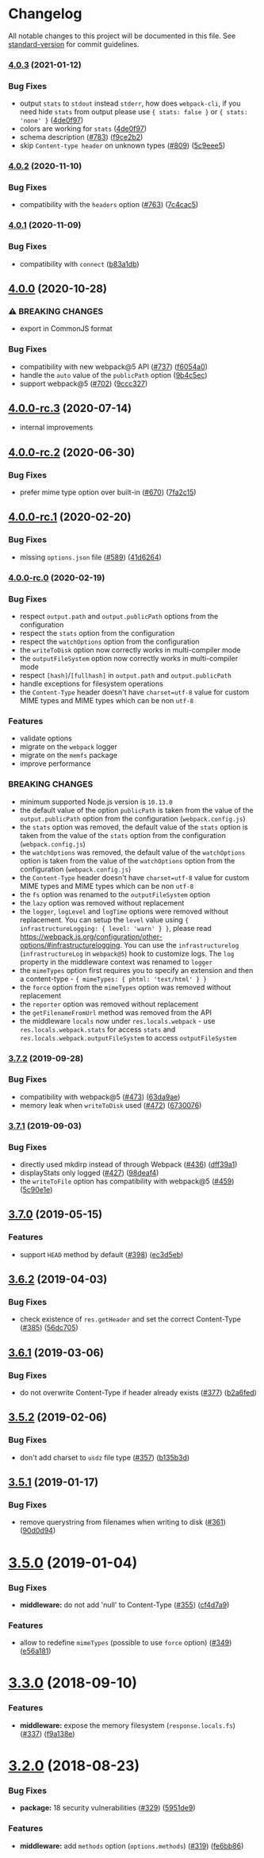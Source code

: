 # Changelog

All notable changes to this project will be documented in this file. See [standard-version](https://github.com/conventional-changelog/standard-version) for commit guidelines.

### [4.0.3](https://github.com/webpack/webpack-dev-middleware/compare/v4.0.1...v4.0.3) (2021-01-12)


### Bug Fixes

* output `stats` to `stdout` instead `stderr`, how does `webpack-cli`, if you need hide `stats` from output please use `{ stats: false }` or `{ stats: 'none' }` ([4de0f97](https://github.com/webpack/webpack-dev-middleware/commit/4de0f97596d52a7182ac108a9b9865462fca54fe))
* colors are working for `stats` ([4de0f97](https://github.com/webpack/webpack-dev-middleware/commit/4de0f97596d52a7182ac108a9b9865462fca54fe))
* schema description ([#783](https://github.com/webpack/webpack-dev-middleware/issues/783)) ([f9ce2b2](https://github.com/webpack/webpack-dev-middleware/commit/f9ce2b2537c331901e230c5a8452f4b91d45c713))
* skip `Content-type header` on unknown types ([#809](https://github.com/webpack/webpack-dev-middleware/issues/809)) ([5c9eee5](https://github.com/webpack/webpack-dev-middleware/commit/5c9eee549be264f6df202d960b7cd10bfff7f97d))

### [4.0.2](https://github.com/webpack/webpack-dev-middleware/compare/v4.0.1...v4.0.2) (2020-11-10)


### Bug Fixes

* compatibility with the `headers` option ([#763](https://github.com/webpack/webpack-dev-middleware/issues/763)) ([7c4cac5](https://github.com/webpack/webpack-dev-middleware/commit/7c4cac538dc7facf3c3334863ec3a49b14e16630))

### [4.0.1](https://github.com/webpack/webpack-dev-middleware/compare/v4.0.0...v4.0.1) (2020-11-09)


### Bug Fixes

* compatibility with `connect` ([b83a1db](https://github.com/webpack/webpack-dev-middleware/commit/b83a1db264b4fb50361264cf98f102b34413bfaa))

## [4.0.0](https://github.com/webpack/webpack-dev-middleware/compare/v4.0.0-rc.3...v4.0.0) (2020-10-28)


### ⚠ BREAKING CHANGES

* export in CommonJS format

### Bug Fixes

* compatibility with new webpack@5 API ([#737](https://github.com/webpack/webpack-dev-middleware/issues/737)) ([f6054a0](https://github.com/webpack/webpack-dev-middleware/commit/f6054a00e0e804a9d9ef0f4b3075e6116fae6c99))
* handle the `auto` value of the `publicPath` option ([9b4c5ec](https://github.com/webpack/webpack-dev-middleware/commit/9b4c5ec924d8b25d374b95433191d549f9d3717f))
* support webpack@5 ([#702](https://github.com/webpack/webpack-dev-middleware/issues/702)) ([9ccc327](https://github.com/webpack/webpack-dev-middleware/commit/9ccc3276466754bb10e7f5d0b76f63de2a913e92))

## [4.0.0-rc.3](https://github.com/webpack/webpack-dev-middleware/compare/v4.0.0-rc.2...v4.0.0-rc.3) (2020-07-14)

* internal improvements

## [4.0.0-rc.2](https://github.com/webpack/webpack-dev-middleware/compare/v4.0.0-rc.1...v4.0.0-rc.2) (2020-06-30)


### Bug Fixes

* prefer mime type option over built-in ([#670](https://github.com/webpack/webpack-dev-middleware/issues/670)) ([7fa2c15](https://github.com/webpack/webpack-dev-middleware/commit/7fa2c151cfc84001a0116e07532c464aefe9f56c))

## [4.0.0-rc.1](https://github.com/webpack/webpack-dev-middleware/compare/v4.0.0-rc.0...v4.0.0-rc.1) (2020-02-20)


### Bug Fixes

* missing `options.json` file ([#589](https://github.com/webpack/webpack-dev-middleware/issues/589)) ([41d6264](https://github.com/webpack/webpack-dev-middleware/commit/41d6264e44e2963deab37379a34d8ad8a1140d99))

### [4.0.0-rc.0](https://github.com/webpack/webpack-dev-middleware/compare/v3.7.2...v4.0.0-rc.0) (2020-02-19)

### Bug Fixes

* respect `output.path` and `output.publicPath` options from the configuration
* respect the `stats` option from the configuration
* respect the `watchOptions` option from the configuration
* the `writeToDisk` option now correctly works in multi-compiler mode
* the `outputFileSystem` option now correctly works in multi-compiler mode
* respect `[hash]`/`[fullhash]` in `output.path` and `output.publicPath`
* handle exceptions for filesystem operations
* the `Content-Type` header doesn't have `charset=utf-8` value for custom MIME types and MIME types which can be non `utf-8`

### Features

* validate options
* migrate on the `webpack` logger
* migrate on the `memfs` package
* improve performance

### BREAKING CHANGES

* minimum supported Node.js version is `10.13.0`
* the default value of the option `publicPath` is taken from the value of the `output.publicPath` option from the configuration (`webpack.config.js`)
* the `stats` option was removed, the default value of the `stats` option is taken from the value of the `stats` option from the configuration (`webpack.config.js`)
* the `watchOptions` was removed, the default value of the `watchOptions` option is taken from the value of the `watchOptions` option from the configuration (`webpack.config.js`)
* the `Content-Type` header doesn't have `charset=utf-8` value for custom MIME types and MIME types which can be non `utf-8`
* the `fs` option was renamed to the `outputFileSystem` option
* the `lazy` option was removed without replacement
* the `logger`, `logLevel` and `logTime` options were removed without replacement. You can setup the `level` value using `{ infrastructureLogging: { level: 'warn' } }`, please read https://webpack.js.org/configuration/other-options/#infrastructurelogging. You can use the `infrastructurelog` (`infrastructureLog` in `webpack@5`) hook to customize logs. The `log` property in the middleware context was renamed to `logger`
* the `mimeTypes` option first requires you to specify an extension and then a content-type - `{ mimeTypes: { phtml: 'text/html' } }`
* the `force` option from the `mimeTypes` option was removed without replacement 
* the `reporter` option was removed without replacement
* the `getFilenameFromUrl` method was removed from the API
* the middleware `locals` now under `res.locals.webpack` - use `res.locals.webpack.stats` for access `stats` and `res.locals.webpack.outputFileSystem` to access `outputFileSystem`

### [3.7.2](https://github.com/webpack/webpack-dev-middleware/compare/v3.7.1...v3.7.2) (2019-09-28)


### Bug Fixes

* compatibility with webpack@5 ([#473](https://github.com/webpack/webpack-dev-middleware/issues/473)) ([63da9ae](https://github.com/webpack/webpack-dev-middleware/commit/63da9ae))
* memory leak when `writeToDisk` used ([#472](https://github.com/webpack/webpack-dev-middleware/issues/472)) ([6730076](https://github.com/webpack/webpack-dev-middleware/commit/6730076))

### [3.7.1](https://github.com/webpack/webpack-dev-middleware/compare/v3.7.0...v3.7.1) (2019-09-03)


### Bug Fixes

* directly used mkdirp instead of through Webpack ([#436](https://github.com/webpack/webpack-dev-middleware/issues/436)) ([dff39a1](https://github.com/webpack/webpack-dev-middleware/commit/dff39a1))
* displayStats only logged ([#427](https://github.com/webpack/webpack-dev-middleware/issues/427)) ([98deaf4](https://github.com/webpack/webpack-dev-middleware/commit/98deaf4))
* the `writeToFile` option has compatibility with webpack@5 ([#459](https://github.com/webpack/webpack-dev-middleware/issues/459)) ([5c90e1e](https://github.com/webpack/webpack-dev-middleware/commit/5c90e1e))

## [3.7.0](https://github.com/webpack/webpack-dev-middleware/compare/v3.6.2...v3.7.0) (2019-05-15)


### Features

* support `HEAD` method by default ([#398](https://github.com/webpack/webpack-dev-middleware/issues/398)) ([ec3d5eb](https://github.com/webpack/webpack-dev-middleware/commit/ec3d5eb))



<a name="3.6.2"></a>
## [3.6.2](https://github.com/webpack/webpack-dev-middleware/compare/v3.6.1...v3.6.2) (2019-04-03)


### Bug Fixes

* check existence of `res.getHeader` and set the correct Content-Type ([#385](https://github.com/webpack/webpack-dev-middleware/issues/385)) ([56dc705](https://github.com/webpack/webpack-dev-middleware/commit/56dc705))



## [3.6.1](https://github.com/webpack/webpack-dev-middleware/compare/v3.6.0...v3.6.1) (2019-03-06)


### Bug Fixes

* do not overwrite Content-Type if header already exists ([#377](https://github.com/webpack/webpack-dev-middleware/issues/377)) ([b2a6fed](https://github.com/webpack/webpack-dev-middleware/commit/b2a6fed))



<a name="3.5.2"></a>
## [3.5.2](https://github.com/webpack/webpack-dev-middleware/compare/v3.5.1...v3.5.2) (2019-02-06)


### Bug Fixes

* don't add charset to `usdz` file type ([#357](https://github.com/webpack/webpack-dev-middleware/issues/357)) ([b135b3d](https://github.com/webpack/webpack-dev-middleware/commit/b135b3d))



<a name="3.5.1"></a>
## [3.5.1](https://github.com/webpack/webpack-dev-middleware/compare/v3.5.0...v3.5.1) (2019-01-17)


### Bug Fixes

* remove querystring from filenames when writing to disk ([#361](https://github.com/webpack/webpack-dev-middleware/issues/361)) ([90d0d94](https://github.com/webpack/webpack-dev-middleware/commit/90d0d94))



<a name="3.5.0"></a>
# [3.5.0](https://github.com/webpack/webpack-dev-middleware/compare/v3.4.0...v3.5.0) (2019-01-04)


### Bug Fixes

* **middleware:** do not add 'null' to Content-Type ([#355](https://github.com/webpack/webpack-dev-middleware/issues/355)) ([cf4d7a9](https://github.com/webpack/webpack-dev-middleware/commit/cf4d7a9))


### Features

* allow to redefine `mimeTypes` (possible to use `force` option) ([#349](https://github.com/webpack/webpack-dev-middleware/issues/349)) ([e56a181](https://github.com/webpack/webpack-dev-middleware/commit/e56a181))



<a name="3.3.0"></a>
# [3.3.0](https://github.com/webpack/webpack-dev-middleware/compare/v3.2.0...v3.3.0) (2018-09-10)


### Features

* **middleware:** expose the memory filesystem (`response.locals.fs`) ([#337](https://github.com/webpack/webpack-dev-middleware/issues/337)) ([f9a138e](https://github.com/webpack/webpack-dev-middleware/commit/f9a138e))



<a name="3.2.0"></a>
# [3.2.0](https://github.com/webpack/webpack-dev-middleware/compare/v3.1.3...v3.2.0) (2018-08-23)


### Bug Fixes

* **package:** 18 security vulnerabilities ([#329](https://github.com/webpack/webpack-dev-middleware/issues/329)) ([5951de9](https://github.com/webpack/webpack-dev-middleware/commit/5951de9))


### Features

* **middleware:** add `methods` option (`options.methods`) ([#319](https://github.com/webpack/webpack-dev-middleware/issues/319)) ([fe6bb86](https://github.com/webpack/webpack-dev-middleware/commit/fe6bb86))
